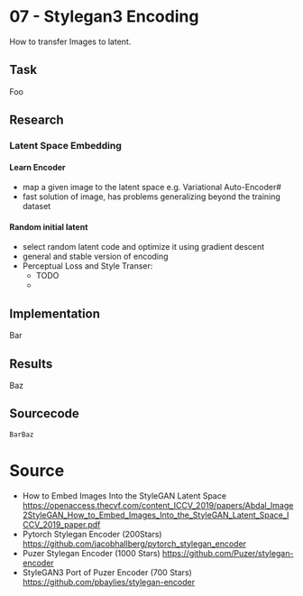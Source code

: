 # 07 - Stylegan3 Encoding
How to transfer Images to latent.

## Task
Foo

## Research
### Latent Space Embedding
#### Learn Encoder
- map a given image to the latent space e.g. Variational Auto-Encoder#
- fast solution of image, has problems generalizing beyond the training dataset

#### Random initial latent
- select random latent code and optimize it using gradient descent
- general and stable version of encoding
- Perceptual Loss and Style Transer:
  - TODO
  -

## Implementation
Bar


## Results
Baz

## Sourcecode
```python
BarBaz
```

# Source
- How to Embed Images Into the StyleGAN Latent Space  
  https://openaccess.thecvf.com/content_ICCV_2019/papers/Abdal_Image2StyleGAN_How_to_Embed_Images_Into_the_StyleGAN_Latent_Space_ICCV_2019_paper.pdf
- Pytorch Stylegan Encoder (200Stars)
  https://github.com/jacobhallberg/pytorch_stylegan_encoder
- Puzer Stylegan Encoder (1000 Stars)
  https://github.com/Puzer/stylegan-encoder
- StyleGAN3 Port of Puzer Encoder (700 Stars)
  https://github.com/pbaylies/stylegan-encoder
